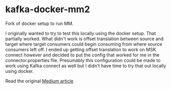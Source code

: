 # kafka-docker-mm2
Fork of docker setup to run MM.

I originally wanted to try to test this locally using the docker setup. That partially worked. What didn't work is offset translation between source and target where target consumers could begin consuming from where source consumers left off. I ended up getting offset translation to work on MSK connect however and decided to put the config that worked for me in the connector.properties file. Presumably this configuration could be made to work using Kafka connect as well but I didn't have time to try that out locally using docker.

Read the original [Medium article](https://medium.com/larus-team/how-to-setup-mirrormaker-2-0-on-apache-kafka-multi-cluster-environment-87712d7997a4) 
